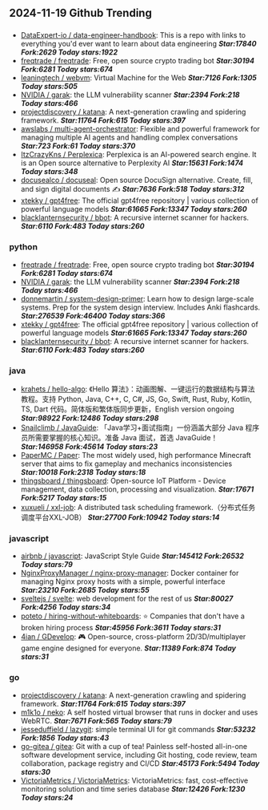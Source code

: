 ## 2024-11-19 Github Trending

### 
* [DataExpert-io / data-engineer-handbook](https://github.com/DataExpert-io/data-engineer-handbook): This is a repo with links to everything you'd ever want to learn about data engineering ***Star:17840 Fork:2629 Today stars:1922***
* [freqtrade / freqtrade](https://github.com/freqtrade/freqtrade): Free, open source crypto trading bot ***Star:30194 Fork:6281 Today stars:674***
* [leaningtech / webvm](https://github.com/leaningtech/webvm): Virtual Machine for the Web ***Star:7126 Fork:1305 Today stars:505***
* [NVIDIA / garak](https://github.com/NVIDIA/garak): the LLM vulnerability scanner ***Star:2394 Fork:218 Today stars:466***
* [projectdiscovery / katana](https://github.com/projectdiscovery/katana): A next-generation crawling and spidering framework. ***Star:11764 Fork:615 Today stars:397***
* [awslabs / multi-agent-orchestrator](https://github.com/awslabs/multi-agent-orchestrator): Flexible and powerful framework for managing multiple AI agents and handling complex conversations ***Star:723 Fork:61 Today stars:370***
* [ItzCrazyKns / Perplexica](https://github.com/ItzCrazyKns/Perplexica): Perplexica is an AI-powered search engine. It is an Open source alternative to Perplexity AI ***Star:15631 Fork:1474 Today stars:348***
* [docusealco / docuseal](https://github.com/docusealco/docuseal): Open source DocuSign alternative. Create, fill, and sign digital documents ✍️ ***Star:7636 Fork:518 Today stars:312***
* [xtekky / gpt4free](https://github.com/xtekky/gpt4free): The official gpt4free repository | various collection of powerful language models ***Star:61665 Fork:13347 Today stars:260***
* [blacklanternsecurity / bbot](https://github.com/blacklanternsecurity/bbot): A recursive internet scanner for hackers. ***Star:6110 Fork:483 Today stars:260***

### python
* [freqtrade / freqtrade](https://github.com/freqtrade/freqtrade): Free, open source crypto trading bot ***Star:30194 Fork:6281 Today stars:674***
* [NVIDIA / garak](https://github.com/NVIDIA/garak): the LLM vulnerability scanner ***Star:2394 Fork:218 Today stars:466***
* [donnemartin / system-design-primer](https://github.com/donnemartin/system-design-primer): Learn how to design large-scale systems. Prep for the system design interview. Includes Anki flashcards. ***Star:276539 Fork:46400 Today stars:366***
* [xtekky / gpt4free](https://github.com/xtekky/gpt4free): The official gpt4free repository | various collection of powerful language models ***Star:61665 Fork:13347 Today stars:260***
* [blacklanternsecurity / bbot](https://github.com/blacklanternsecurity/bbot): A recursive internet scanner for hackers. ***Star:6110 Fork:483 Today stars:260***

### java
* [krahets / hello-algo](https://github.com/krahets/hello-algo): 《Hello 算法》：动画图解、一键运行的数据结构与算法教程。支持 Python, Java, C++, C, C#, JS, Go, Swift, Rust, Ruby, Kotlin, TS, Dart 代码。简体版和繁体版同步更新，English version ongoing ***Star:98922 Fork:12486 Today stars:298***
* [Snailclimb / JavaGuide](https://github.com/Snailclimb/JavaGuide): 「Java学习+面试指南」一份涵盖大部分 Java 程序员所需要掌握的核心知识。准备 Java 面试，首选 JavaGuide！ ***Star:146958 Fork:45614 Today stars:23***
* [PaperMC / Paper](https://github.com/PaperMC/Paper): The most widely used, high performance Minecraft server that aims to fix gameplay and mechanics inconsistencies ***Star:10018 Fork:2318 Today stars:18***
* [thingsboard / thingsboard](https://github.com/thingsboard/thingsboard): Open-source IoT Platform - Device management, data collection, processing and visualization. ***Star:17671 Fork:5217 Today stars:15***
* [xuxueli / xxl-job](https://github.com/xuxueli/xxl-job): A distributed task scheduling framework.（分布式任务调度平台XXL-JOB） ***Star:27700 Fork:10942 Today stars:14***

### javascript
* [airbnb / javascript](https://github.com/airbnb/javascript): JavaScript Style Guide ***Star:145412 Fork:26532 Today stars:79***
* [NginxProxyManager / nginx-proxy-manager](https://github.com/NginxProxyManager/nginx-proxy-manager): Docker container for managing Nginx proxy hosts with a simple, powerful interface ***Star:23210 Fork:2685 Today stars:55***
* [sveltejs / svelte](https://github.com/sveltejs/svelte): web development for the rest of us ***Star:80027 Fork:4256 Today stars:34***
* [poteto / hiring-without-whiteboards](https://github.com/poteto/hiring-without-whiteboards): ⭐️ Companies that don't have a broken hiring process ***Star:45956 Fork:3611 Today stars:31***
* [4ian / GDevelop](https://github.com/4ian/GDevelop): 🎮 Open-source, cross-platform 2D/3D/multiplayer game engine designed for everyone. ***Star:11389 Fork:874 Today stars:31***

### go
* [projectdiscovery / katana](https://github.com/projectdiscovery/katana): A next-generation crawling and spidering framework. ***Star:11764 Fork:615 Today stars:397***
* [m1k1o / neko](https://github.com/m1k1o/neko): A self hosted virtual browser that runs in docker and uses WebRTC. ***Star:7671 Fork:565 Today stars:79***
* [jesseduffield / lazygit](https://github.com/jesseduffield/lazygit): simple terminal UI for git commands ***Star:53232 Fork:1856 Today stars:43***
* [go-gitea / gitea](https://github.com/go-gitea/gitea): Git with a cup of tea! Painless self-hosted all-in-one software development service, including Git hosting, code review, team collaboration, package registry and CI/CD ***Star:45173 Fork:5494 Today stars:30***
* [VictoriaMetrics / VictoriaMetrics](https://github.com/VictoriaMetrics/VictoriaMetrics): VictoriaMetrics: fast, cost-effective monitoring solution and time series database ***Star:12426 Fork:1230 Today stars:24***

